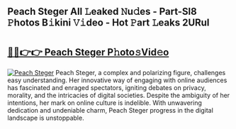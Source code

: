 ## Peach Steger All 𝙻eaked 𝙽u𝚍es - Part-Sl8 𝙿hotos B𝚒kini 𝚅𝚒deo - Hot 𝙿art 𝙻eaks 2URuI

# <h2><a href="http://ld0827g.urlbe.top/?page=Peach+Steger">🔗🔗👉👉 Peach Steger P𝚑oto𝚜Vid𝚎o</a></h2>

[![Peach Steger](https://i.imgur.com/eBuTRDB.gif)](http://ld0827g.urlbe.top/?page=Peach+Steger)
Peach Steger, a complex and polarizing figure, challenges easy understanding. Her innovative way of engaging with online audiences has fascinated and enraged spectators, igniting debates on privacy, morality, and the intricacies of digital societies. Despite the ambiguity of her intentions, her mark on online culture is indelible. With unwavering dedication and undeniable charm, Peach Steger progress in the digital landscape is unstoppable.
